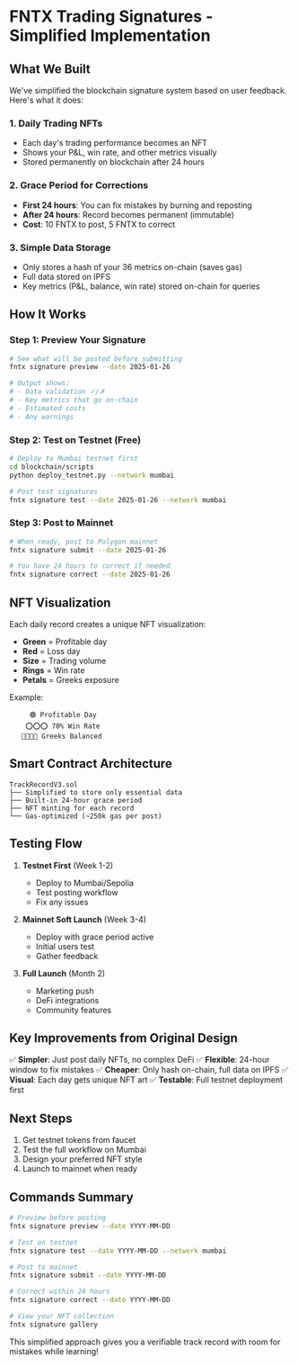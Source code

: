 # FNTX Trading Signatures - Simplified Implementation

## What We Built

We've simplified the blockchain signature system based on user feedback. Here's what it does:

### 1. **Daily Trading NFTs** 
- Each day's trading performance becomes an NFT
- Shows your P&L, win rate, and other metrics visually
- Stored permanently on blockchain after 24 hours

### 2. **Grace Period for Corrections**
- **First 24 hours**: You can fix mistakes by burning and reposting
- **After 24 hours**: Record becomes permanent (immutable)
- **Cost**: 10 FNTX to post, 5 FNTX to correct

### 3. **Simple Data Storage**
- Only stores a hash of your 36 metrics on-chain (saves gas)
- Full data stored on IPFS
- Key metrics (P&L, balance, win rate) stored on-chain for queries

## How It Works

### Step 1: Preview Your Signature
```bash
# See what will be posted before submitting
fntx signature preview --date 2025-01-26

# Output shows:
# - Data validation ✓/✗
# - Key metrics that go on-chain
# - Estimated costs
# - Any warnings
```

### Step 2: Test on Testnet (Free)
```bash
# Deploy to Mumbai testnet first
cd blockchain/scripts
python deploy_testnet.py --network mumbai

# Post test signatures
fntx signature test --date 2025-01-26 --network mumbai
```

### Step 3: Post to Mainnet
```bash
# When ready, post to Polygon mainnet
fntx signature submit --date 2025-01-26

# You have 24 hours to correct if needed
fntx signature correct --date 2025-01-26
```

## NFT Visualization

Each daily record creates a unique NFT visualization:
- **Green** = Profitable day
- **Red** = Loss day  
- **Size** = Trading volume
- **Rings** = Win rate
- **Petals** = Greeks exposure

Example:
```
     🟢 Profitable Day
    ⭕⭕⭕ 70% Win Rate
   🌸🌸🌸🌸 Greeks Balanced
```

## Smart Contract Architecture

```
TrackRecordV3.sol
├── Simplified to store only essential data
├── Built-in 24-hour grace period
├── NFT minting for each record
└── Gas-optimized (~250k gas per post)
```

## Testing Flow

1. **Testnet First** (Week 1-2)
   - Deploy to Mumbai/Sepolia
   - Test posting workflow
   - Fix any issues

2. **Mainnet Soft Launch** (Week 3-4)
   - Deploy with grace period active
   - Initial users test
   - Gather feedback

3. **Full Launch** (Month 2)
   - Marketing push
   - DeFi integrations
   - Community features

## Key Improvements from Original Design

✅ **Simpler**: Just post daily NFTs, no complex DeFi
✅ **Flexible**: 24-hour window to fix mistakes
✅ **Cheaper**: Only hash on-chain, full data on IPFS
✅ **Visual**: Each day gets unique NFT art
✅ **Testable**: Full testnet deployment first

## Next Steps

1. Get testnet tokens from faucet
2. Test the full workflow on Mumbai
3. Design your preferred NFT style
4. Launch to mainnet when ready

## Commands Summary

```bash
# Preview before posting
fntx signature preview --date YYYY-MM-DD

# Test on testnet
fntx signature test --date YYYY-MM-DD --network mumbai

# Post to mainnet
fntx signature submit --date YYYY-MM-DD

# Correct within 24 hours
fntx signature correct --date YYYY-MM-DD

# View your NFT collection
fntx signature gallery
```

This simplified approach gives you a verifiable track record with room for mistakes while learning!